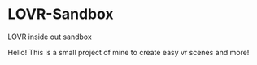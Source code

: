 # LOVR-Sandbox
 LOVR inside out sandbox
 
 Hello! This is a small project of mine to create easy vr scenes and more!